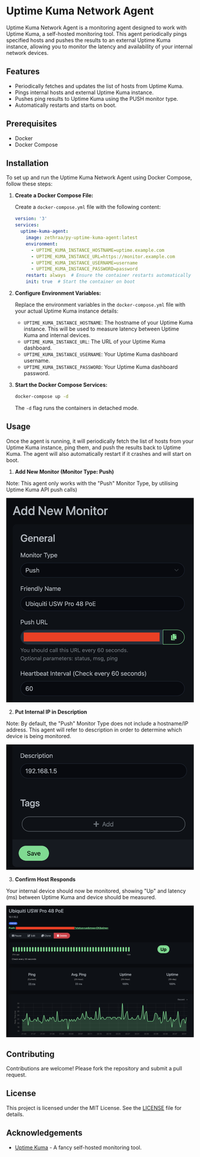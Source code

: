 # Uptime Kuma Network Agent

Uptime Kuma Network Agent is a monitoring agent designed to work with Uptime Kuma, a self-hosted monitoring tool. This agent periodically pings specified hosts and pushes the results to an external Uptime Kuma instance, allowing you to monitor the latency and availability of your internal network devices.

## Features

- Periodically fetches and updates the list of hosts from Uptime Kuma.
- Pings internal hosts and external Uptime Kuma instance.
- Pushes ping results to Uptime Kuma using the PUSH monitor type.
- Automatically restarts and starts on boot.

## Prerequisites

- Docker
- Docker Compose

## Installation

To set up and run the Uptime Kuma Network Agent using Docker Compose, follow these steps:

1. **Create a Docker Compose File:**

    Create a `docker-compose.yml` file with the following content:

    ```yaml
    version: '3'
    services:
      uptime-kuma-agent:
        image: zethraa/py-uptime-kuma-agent:latest
        environment:
          - UPTIME_KUMA_INSTANCE_HOSTNAME=uptime.example.com
          - UPTIME_KUMA_INSTANCE_URL=https://monitor.example.com
          - UPTIME_KUMA_INSTANCE_USERNAME=username
          - UPTIME_KUMA_INSTANCE_PASSWORD=password
        restart: always  # Ensure the container restarts automatically
        init: true  # Start the container on boot
    ```

2. **Configure Environment Variables:**

    Replace the environment variables in the `docker-compose.yml` file with your actual Uptime Kuma instance details:

    - `UPTIME_KUMA_INSTANCE_HOSTNAME`: The hostname of your Uptime Kuma instance. This will be used to measure latency between Uptime Kuma and internal devices.
    - `UPTIME_KUMA_INSTANCE_URL`: The URL of your Uptime Kuma dashboard.
    - `UPTIME_KUMA_INSTANCE_USERNAME`: Your Uptime Kuma dashboard username.
    - `UPTIME_KUMA_INSTANCE_PASSWORD`: Your Uptime Kuma dashboard password.

3. **Start the Docker Compose Services:**

    ```bash
    docker-compose up -d
    ```

    The `-d` flag runs the containers in detached mode.

## Usage

Once the agent is running, it will periodically fetch the list of hosts from your Uptime Kuma instance, ping them, and push the results back to Uptime Kuma. The agent will also automatically restart if it crashes and will start on boot.

1. **Add New Monitor (Monitor Type: Push)**

Note: This agent only works with the "Push" Monitor Type, by utilising Uptime Kuma API push calls)

![Uptime Kuma Dashboard](/screenshots/Kuma1.png?raw=true)

2. **Put Internal IP in Description**

Note: By default, the "Push" Monitor Type does not include a hostname/IP address. This agent will refer to description in order to determine which device is being monitored.

![Uptime Kuma Dashboard](/screenshots/Kuma2.png?raw=true)

3. **Confirm Host Responds**

Your internal device should now be monitored, showing "Up" and latency (ms) between Uptime Kuma and device should be measured.

![Uptime Kuma Dashboard](/screenshots/Kuma3.png?raw=true)

## Contributing

Contributions are welcome! Please fork the repository and submit a pull request.

## License

This project is licensed under the MIT License. See the [LICENSE](LICENSE) file for details.

## Acknowledgements

- [Uptime Kuma](https://github.com/louislam/uptime-kuma) - A fancy self-hosted monitoring tool.
